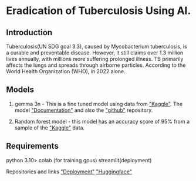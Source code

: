 # Eradication of Tuberculosis Using AI.
## Introduction
Tuberculosis(UN SDG goal 3.3), caused by Mycobacterium tuberculosis, is a curable and preventable disease. However, it still claims over 1.3 million lives annually, with millions more suffering prolonged illness. TB primarily affects the lungs and spreads through airborne particles. According to the World Health Organization (WHO), in 2022 alone. 

## Models
1. gemma 3n - This is a fine tuned model using data from ["Kaggle"](https://www.kaggle.com/datasets/tawsifurrahman/tuberculosis-tb-chest-xray-dataset). The model ["Documentation"](https://learnopencv.com/finetuning-gemma-3n-medical-vqa/) and also the ["github"](https://github.com/spmallick/learnopencv/tree/master/finetuning-gemma3n) repository.<br>

2. Random forest model - this model has an  accuracy score of 95% from a sample of the ["Kaggle"](https://www.kaggle.com/datasets/tawsifurrahman/tuberculosis-tb-chest-xray-dataset) data.

## Requirements
python 3.10>
colab (for training gpus)
streamlit(deployment)

Repositories and links
["Deployment"]()
["Huggingface"]()


